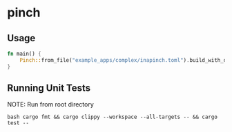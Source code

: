 # pinch

## Usage
```rust
fn main() {
    Pinch::from_file("example_apps/complex/inapinch.toml").build_with_defaults();
}
```

## Running Unit Tests
NOTE: Run from root directory

``bash
cargo fmt && cargo clippy --workspace --all-targets -- && cargo test --
``
